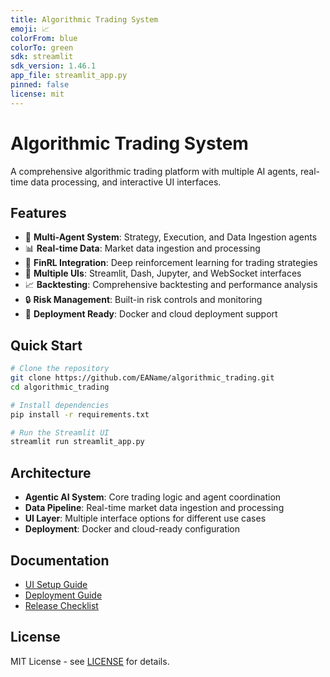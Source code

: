 ```yaml
---
title: Algorithmic Trading System
emoji: 📈
colorFrom: blue
colorTo: green
sdk: streamlit
sdk_version: 1.46.1
app_file: streamlit_app.py
pinned: false
license: mit
---
```


# Algorithmic Trading System

A comprehensive algorithmic trading platform with multiple AI agents, real-time data processing, and interactive UI interfaces.

## Features

- 🤖 **Multi-Agent System**: Strategy, Execution, and Data Ingestion agents
- 📊 **Real-time Data**: Market data ingestion and processing
- 🧠 **FinRL Integration**: Deep reinforcement learning for trading strategies
- 🎯 **Multiple UIs**: Streamlit, Dash, Jupyter, and WebSocket interfaces
- 📈 **Backtesting**: Comprehensive backtesting and performance analysis
- 🔒 **Risk Management**: Built-in risk controls and monitoring
- 🚀 **Deployment Ready**: Docker and cloud deployment support

## Quick Start

```bash
# Clone the repository
git clone https://github.com/EAName/algorithmic_trading.git
cd algorithmic_trading

# Install dependencies
pip install -r requirements.txt

# Run the Streamlit UI
streamlit run streamlit_app.py
```

## Architecture

- **Agentic AI System**: Core trading logic and agent coordination
- **Data Pipeline**: Real-time market data ingestion and processing
- **UI Layer**: Multiple interface options for different use cases
- **Deployment**: Docker and cloud-ready configuration

## Documentation

- [UI Setup Guide](UI_SETUP.md)
- [Deployment Guide](STREAMLIT_DEPLOYMENT.md)
- [Release Checklist](RELEASE_CHECKLIST.md)

## License

MIT License - see [LICENSE](LICENSE) for details.
